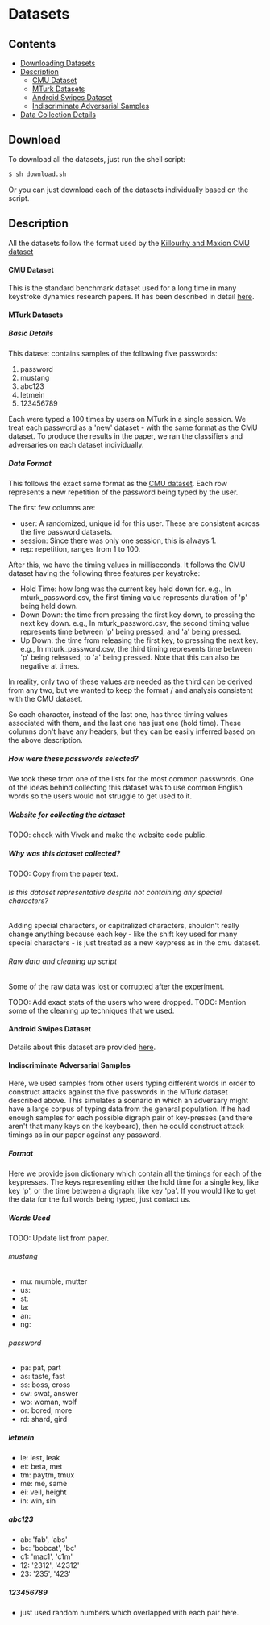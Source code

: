 # Datasets

## Contents
  * [Downloading Datasets](#download)
  * [Description](#description)
    - [CMU Dataset](#cmu-dataset)
    - [MTurk Datasets](#mturk-datasets)
    - [Android Swipes Dataset](#android-swipes-dataset)
    - [Indiscriminate Adversarial Samples](#indiscriminate-adversarial-samples)
  * [Data Collection Details](#details)


## Download
To download all the datasets, just run the shell script:

```bash
$ sh download.sh
```
Or you can just download each of the datasets individually based on the script.

## Description
All the datasets follow the format used by the [Killourhy and Maxion CMU dataset](https://www.cs.cmu.edu/~keystroke/)

#### CMU Dataset

This is the standard benchmark dataset used for a long time in many keystroke dynamics research
papers. It has been described in detail [here](https://www.cs.cmu.edu/~keystroke/).

#### MTurk Datasets

##### Basic Details
This dataset contains samples of the following five passwords:

1. password
2. mustang
3. abc123
4. letmein
5. 123456789

Each were typed a 100 times by users on MTurk in a single session. We treat each password as a
'new' dataset - with the same format as the CMU dataset. To produce the results in the paper, we
ran the classifiers and adversaries on each dataset individually.

##### Data Format

This follows the exact same format as the [CMU dataset](https://www.cs.cmu.edu/~keystroke/#sec2).
Each row represents a new repetition of the password being typed by the user. 

The first few columns are:

* user: A randomized, unique id for this user. These are consistent across the five password datasets.
* session: Since there was only one session, this is always 1.
* rep: repetition, ranges from 1 to 100.

After this, we have the timing values in milliseconds. It follows the CMU dataset having
the following three features per keystroke:
* Hold Time: how long was the current key held down for. e.g., In mturk_password.csv, the first
timing value represents duration of 'p' being held down.
* Down Down: the time from pressing the first key down, to pressing the next key down. e.g., In
mturk_password.csv, the second timing value represents time between 'p' being pressed, and 'a'
being pressed.
* Up Down: the time from releasing the first key, to pressing the next key. e.g., In
mturk_password.csv, the third timing represents time between 'p' being released, to 'a' being
pressed. Note that this can also be negative at times.

In reality, only two of these values are needed as the third can be derived from any two, but we
wanted to keep the format / and analysis consistent with the CMU dataset.

So each character, instead of the last one, has three timing values associated with them, and the
last one has just one (hold time). These columns don't have any headers, but they can be easily
inferred based on the above description.

##### How were these passwords selected?

We took these from one of the lists for the most common passwords. One of the ideas behind
collecting this dataset was to use common English words so the users would not struggle to get used
to it.

##### Website for collecting the dataset

TODO: check with Vivek and make the website code public.

##### Why was this dataset collected?

TODO: Copy from the paper text.

###### Is this dataset representative despite not containing any special characters?

Adding special characters, or capitralized characters, shouldn't really change anything because each
key - like the shift key used for many special characters - is just treated as a new keypress as in
the cmu dataset. 

###### Raw data and cleaning up script

Some of the raw data was lost or corrupted after the experiment. 

TODO: Add exact stats of the users who were dropped.
TODO: Mention some of the cleaning up techniques that we used.

#### Android Swipes Dataset
Details about this dataset are provided [here](http://www.ms.sapientia.ro/~manyi/personality.html).

#### Indiscriminate Adversarial Samples

Here, we used samples from other users typing different words in order to construct attacks against
the five passwords in the MTurk dataset described above. This simulates a scenario in which an
adversary might have a large corpus of typing data from the general population. If he had enough
samples for each possible digraph pair of key-presses (and there aren't that many keys on the
keyboard), then he could construct attack timings as in our paper against any password.

##### Format

Here we provide json dictionary which contain all the timings for each of the keypresses. The keys
representing either the hold time for a single key, like key 'p', or the time between a digraph, like
key 'pa'. If you would like to get the data for the full words being typed, just contact us.

##### Words Used

TODO: Update list from paper.

###### mustang

* mu: mumble, mutter
* us:
* st:
* ta:
* an:
* ng:

###### password

* pa: pat, part
* as: taste, fast
* ss: boss, cross
* sw: swat, answer
* wo: woman, wolf
* or: bored, more
* rd: shard, gird

##### letmein
* le: lest, leak
* et: beta, met
* tm: paytm, tmux
* me: me, same
* ei: veil, height
* in: win, sin

##### abc123
* ab: 'fab', 'abs'
* bc: 'bobcat', 'bc'
* c1: 'mac1', 'c1m'
* 12: '2312', '42312'
* 23: '235', '423'

##### 123456789

* just used random numbers which overlapped with each pair here.
